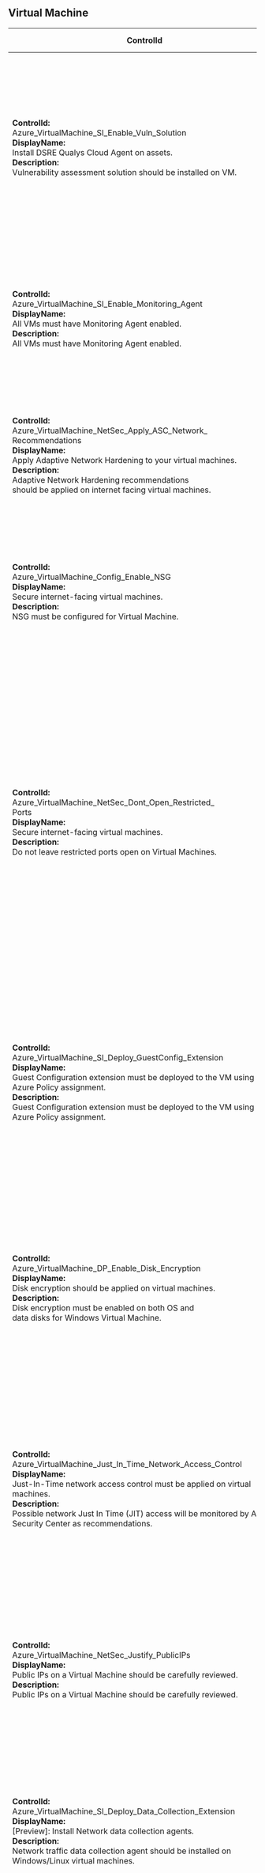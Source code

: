 ## Virtual Machine

| ControlId | Dependent Azure API(s) and Properties | Control spec-let |
|-----------|---------------------------------------|------------------|
| <b>ControlId:</b><br>Azure_VirtualMachine_SI_Enable_Vuln_Solution<br><b>DisplayName:</b><br>Install DSRE Qualys Cloud Agent on assets.<br><b>Description:</b><br>Vulnerability assessment solution should be installed on VM. | <b>ARM API to list Virtual Machine Extensions at <br>resource level:</b><br>/subscriptions/{subscriptionId}/resourceGroups/<br>{resourceGroupName}/providers/Microsoft.<br>Compute/virtualMachines/{vmName}<br>/extensions?api-version=2019-07-01<br><b>Properties:</b><br>publisher, type<br>| <b>Passed: </b><br>Required vulnerability assessment solution is present in VM.<br><b>Failed: </b><br>Required vulnerability assessment solution is not present in VM.<br><b>NotApplicable: </b><br>VM instance is part of AKS or ADB cluster.<br><b>Not Scanned: </b><br>VM OS type is null or empty. |
| <b>ControlId:</b><br>Azure_VirtualMachine_SI_Enable_Monitoring_Agent<br><b>DisplayName:</b><br>All VMs must have Monitoring Agent enabled.<br><b>Description:</b><br>All VMs must have Monitoring Agent enabled. | <b>ARM API to list Virtual Machine Extensions at <br>resource level:</b><br>/subscriptions/{subscriptionId}/resourceGroups/<br>{resourceGroupName}/providers/Microsoft.<br>Compute/virtualMachines/{vmName}<br>/extensions?api-version=2019-07-01<br><b>Properties:</b><br>publisher, type| <b>Passed: </b><br>All required extensions are present in VM<br><b>Failed: </b><br>One or more required extensions are missing in VM.<br><b>NotApplicable: </b><br>VM is part of ADB cluster.<br><b>Not Scanned: </b><br>VM OS type is null or empty. |
| <b>ControlId:</b><br>Azure_VirtualMachine_NetSec_Apply_ASC_Network_<br>Recommendations<br><b>DisplayName:</b><br>Apply Adaptive Network Hardening to your virtual machines.<br><b>Description:</b><br>Adaptive Network Hardening recommendations <br>should be applied on internet facing virtual machines. | <b>ARM API to list security assessments at <br>subscription level:</b><br>/subscriptions/{subscriptionId}/providers<br>/Microsoft.Security/assessments?<br>api-version=2020-01-01<br><b>Properties:</b><br>id, name, resourceDetails/Id, displayName, status/code, status, additionalData | <b>Passed: </b><br>ASC assessment found with Healthy status code.<br><b>Failed: </b><br>ASC assessment found with Unhealthy status code.|
| <b>ControlId:</b><br>Azure_VirtualMachine_Config_Enable_NSG<br><b>DisplayName:</b><br>Secure internet-facing virtual machines.<br><b>Description:</b><br>NSG must be configured for Virtual Machine. | <b>ARM API to list Network Interfaces at <br>subscription level:</b><br>/subscriptions/{subscriptionId}/providers<br>/Microsoft.Network/networkInterfaces<br>?api-version=2019-04-01<br><b>Property:</b><br>publicIPAddress/id, networkSecurityGroup/id<br><br><b>ARM API to list Virtual Networks at <br>subscription level:</b><br>/subscriptions/{subscriptionId}/providers<br>/Microsoft.Network/virtualNetworks<br>?api-version=2019-11-01<br><b>Property:</b><br>networkSecurityGroup/id<br>| <b>Passed: </b><br>NSG is configured for the VM or VM does not have any public IP configured.<br><b>Failed: </b><br>No NSG found on the VM.<br><b>NotApplicable: </b><br>VM instance is part of ADB cluster.|
| <b>ControlId:</b><br>Azure_VirtualMachine_NetSec_Dont_Open_Restricted_<br>Ports<br><b>DisplayName:</b><br>Secure internet-facing virtual machines.<br><b>Description:</b><br>Do not leave restricted ports open on Virtual Machines. | <b>ARM API to list Network Interfaces at <br>subscription level:</b><br>/subscriptions/{subscriptionId}/providers<br>/Microsoft.Network/networkInterfaces<br>?api-version=2019-04-01<br><b>Property:</b><br>networkSecurityGroup/id<br><br><b>ARM API to list Virtual Networks at <br>subscription level:</b><br>/subscriptions/{subscriptionId}/providers<br>/Microsoft.Network/virtualNetworks<br>?api-version=2019-11-01<br><b>Property:</b><br>networkSecurityGroup/id<br><br><b>ARM API to list Network Security Groups at <br>subscription level:</b><br>/subscriptions/{subscriptionId}/providers<br>/Microsoft.Network/networkSecurityGroups<br>?api-version=2019-04-01<br><b>Property:</b><br>destinationPortRange<br><br><b>ARM API to list JIT network access policies at <br>subscription level:</b><br>/subscriptions/{subscriptionId}/providers<br>/Microsoft.Security/jitNetworkAccessPolicies<br>?api-version=2020-01-01<br><b>Property:</b><br>virtualMachines/ports| <b>Passed: </b><br>NSG is configured and no inbound port is open or NSG is configured and no restricted ports are open<br><b>Failed: </b><br>No NSG is configured on VM or NSG is configured but restricted ports are open.<br><b>NotApplicable: </b><br>VM instance is part of ADB cluster.|
| <b>ControlId:</b><br>Azure_VirtualMachine_SI_Deploy_GuestConfig_Extension<br><b>DisplayName:</b><br>Guest Configuration extension must be deployed to the VM using Azure Policy assignment. <br><b>Description: </b><br> Guest Configuration extension must be deployed to the VM using Azure Policy assignment. | <b> ARM API to list Virtual Machines at subscription level:</b> <br> /subscriptions/{subscriptionId}/providers/Microsoft.Compute/virtualMachines?api-version=2019-07-01<br><b>Properties:</b><br> identity.type <br> <br> <b> ARM API to list Virtual Machine Extensions at resource level: </b> /subscriptions/{subscriptionId}/resourceGroups/{resourceGroupName}/providers/Microsoft.Compute/virtualMachines/{vmName}/extensions? <br> api-version=2019-07-01 <br><b>Properties:</b><br> properties.type <br> properties.publisher | <b>Passed: </b><br> Guest config extension is present, and <br> System assigned MI is enabled for VM.<br><b>Failed: </b><br> Guest config extension is not present in VM, or <br> System assigned MI is disabled for VM.<br><b>NotApplicable: </b><br>VM is part of ADB cluster and AKS VMs. |
| <b>ControlId:</b><br>Azure_VirtualMachine_DP_Enable_Disk_Encryption<br><b>DisplayName:</b><br>Disk encryption should be applied on virtual machines.<br><b>Description:</b><br>Disk encryption must be enabled on both OS and <br> data disks for Windows Virtual Machine. | <b>ARM API to list security assessments at <br>subscription level:</b><br>/subscriptions/{subscriptionId}/providers<br>/Microsoft.Security/assessments?<br>api-version=2020-01-01<br><b>Properties:</b><br>id, name, resourceDetails.Id, displayName, status.code, status, additionalData <br><br> <b>ARM API to list Virtual Machines at subscription level:</b><br>/subscriptions/{0}/providers/Microsoft.Compute/virtualMachines?api-version=2019-07-01<br><b>Properties:</b><br>properties.storageProfile.osDisk.caching, properties.storageProfile.diffDiskSettings.option | <b>Passed: </b><br>ASC assessment found with Healthy status code.<br><b>Failed: </b><br>ASC assessment found with Unhealthy status code.<br><b>NotApplicable: </b><br>VM is part of Azure Databricks cluster or using ephemeral OS disks.|
| <b>ControlId:</b><br>Azure_VirtualMachine_Just_In_Time_Network_Access_Control<br><b>DisplayName:</b><br>Just-In-Time network access control must be applied on virtual machines.<br><b>Description:</b><br>Possible network Just In Time (JIT) access will be monitored by Azure Security Center as recommendations. | <b>ARM API to list security assessments at <br>subscription level:</b><br>/subscriptions/{subscriptionId}/providers<br>/Microsoft.Security/assessments?<br>api-version=2020-01-01<br><b>Properties:</b><br>id, name, resourceDetails.Id, displayName, status.code, status, additionalData | <b>Passed: </b><br>ASC assessment found with Healthy status code.<br><b>Failed: </b><br>ASC assessment found with Unhealthy status code.<br><b>NotApplicable: </b><br>VM is part of either Azure Databricks cluster or Azure Kubernetes service cluster.|
| <b>ControlId:</b><br>Azure_VirtualMachine_NetSec_Justify_PublicIPs<br><b>DisplayName:</b><br>Public IPs on a Virtual Machine should be carefully reviewed.<br><b>Description:</b><br>Public IPs on a Virtual Machine should be carefully reviewed. |<b>ARM API to list Virtual Machines at subscription level:</b><br>/subscriptions/{0}/providers/Microsoft.Compute/virtualMachines?api-version=2019-07-01<br><b>Properties:</b><br>properties.networkProfile.networkInterfaces[\*].id <br><br> <b>ARM API to list Network Interfaces at <br>subscription level:</b><br>/subscriptions/{subscriptionId}/providers<br>/Microsoft.Network/networkInterfaces<br>?api-version=2019-04-01<br><b>Properties:</b><br> publicIPAddress.id  | <b>Passed: </b><br>No Public IP address is associated with VM.<br><b>Verify: </b><br>One or more Public IP address is associated with VM.<br><b>NotApplicable: </b><br>VM is part of Azure Databricks cluster.|
| <b>ControlId:</b><br>Azure_VirtualMachine_SI_Deploy_Data_Collection_Extension<br><b>DisplayName:</b><br>[Preview]: Install Network data collection agents.<br><b>Description:</b><br>Network traffic data collection agent should be installed on Windows/Linux virtual machines. | <b> ARM API to list Virtual Machine Extensions at resource level: </b> /subscriptions/{subscriptionId}/resourceGroups/{resourceGroupName}/providers/Microsoft.Compute/virtualMachines/{vmName}/extensions? <br> api-version=2019-07-01 <br><b>Properties:</b><br> properties.type, properties.publisher <br><br><b>ARM API to list security assessments at <br>subscription level:</b><br>/subscriptions/{subscriptionId}/providers<br>/Microsoft.Security/assessments?<br>api-version=2020-01-01<br><b>Properties:</b><br>id, name, resourceDetails.Id, displayName, status.code, status, additionalData| <b>Passed: </b><br>Network traffic data collection agent is present in VM.<br><b>Failed: </b><br>Network traffic data collection agent is missing for VM.<br><b>NotApplicable: </b><br>VM is part of Azure Databricks cluster.|
| <b>ControlId:</b><br>Azure_VirtualMachine_NetSec_Open_Allowed_Ports_Only<br><b>DisplayName:</b><br>Only allowed ports must be opened on Virtual Machines.<br><b>Description:</b><br>Only allowed ports must be opened on Virtual Machines. |<b>ARM API to list Virtual Machines at subscription level:</b><br>/subscriptions/{0}/providers/Microsoft.Compute/virtualMachines?api-version=2019-07-01<br><b>Properties:</b><br>properties.networkProfile.networkInterfaces[\*].id <br><br> <b>ARM API to list Network Interfaces at <br>subscription level:</b><br>/subscriptions/{subscriptionId}/providers<br>/Microsoft.Network/networkInterfaces<br>?api-version=2019-04-01<br><b>Properties:</b><br> networkSecurityGroup.id<br><br><b>ARM API to list Virtual Networks (and associated subnets) at <br>subscription level:</b><br>/subscriptions/{subscriptionId}/providers<br>/Microsoft.Network/virtualNetworks<br>?api-version=2019-11-01<br><b>Properties:</b><br>properties.subnets[\*].networkSecurityGroup.id<br><br><b>ARM API to list Network Security Groups at <br>subscription level:</b><br>/subscriptions/{subscriptionId}/providers<br>/Microsoft.Network/networkSecurityGroups<br>?api-version=2019-04-01<br><b>Properties:</b><br>destinationPortRange, destinationPortRanges<br>| <b>Passed: </b><br>NSG is configured and no inbound port is open or NSG is configured and only allowed ports are open.<br><b>Failed: </b><br>No NSG is configured on VM or NSG is configured but other than allowed ports are open.<br><b>NotApplicable: </b><br>VM instance is part of Azure Databricks cluster or connected to ERvNET.|
| <b>ControlId:</b><br>Azure_VirtualMachine_Audit_Enable_Diagnostics<br><b>DisplayName:</b><br>Diagnostics must be enabled on the Virtual Machine.<br><b>Description:</b><br>Diagnostics (IaaSDiagnostics extension on Windows; LinuxDiagnostic extension on Linux) must be enabled on Virtual Machine. | <b>ARM API to list all extensions in a Virtual Machine:</b><br>/subscriptions/{subscriptionId}/resourceGroups/{resourceGroupId}/<br>providers/Microsoft.Compute/virtualMachines/{virtualMachineName}/<br>extensions?api-version=2019-07-01<br><b>Properties:</b><br>properties.type, properties.publisher | <b>Passed:</b><br>- All required diagnostics extension(s) are configured.<br>- No mandatory diagnostics extension(s) have been specified for the Operating System.<br><b>Failed:</b><br>- One or more diagnostics extension(s) are not configured on the Virtual Machine. |
| <b>ControlId:</b><br>Azure_VirtualMachine_SI_ASC_Recommendations<br><b>DisplayName:</b><br>Virtual Machine must implement all the flagged ASC recommendations.<br><b>Description:</b><br>Virtual Machine must implement all the flagged ASC recommendations. | <b>ARM API to list all security assessments in a Subscription:</b><br> /subscriptions/{subscriptionId}/<br>providers/Microsoft.Security/assessments?api-version=2020-01-01<br><b>Properties:</b><br>id, name, properties.resourceDetails.id, <br>properties.displayName, properties.status, properties.additionalData<br><b>Assessments:</b><br>- d57a4221-a804-52ca-3dea-768284f06bb7 - Disk encryption should<br> be applied on virtual machines.<br>- 35f45c95-27cf-4e52-891f-8390d1de5828 - Adaptive application<br> controls for defining safe applications should be enabled on your<br> machines.<br>- ffff0522-1e88-47fc-8382-2a80ba848f5d - A vulnerability assessment<br> solution should be enabled on your virtual machines. | <b>Passed:</b><br>No Azure Security Center Assessment for the Virtual Machine is "Unhealthy".<br><b>Failed:</b><br>One or more Azure Security Center Assessments for the Virtual Machine are "Unhealthy". |
| <b>ControlId:</b><br>Azure_VirtualMachine_SI_ASC_OS_Vulnerabilities<br><b>DisplayName:</b><br>Virtual Machine must be in a healthy state in Azure Security Center.<br><b>Description:</b><br>Virtual Machine must be in a healthy state in Azure Security Center. | <b>ARM API to list all security assessments in a Subscription:</b> <br> /subscriptions/{subscriptionId}/<br>providers/Microsoft.Security/assessments?api-version=2020-01-01<br><b>Properties:</b><br>id, name, properties.resourceDetails.id, <br>properties.displayName, properties.status, properties.additionalData<br><b>Assessments:</b><br>- 181ac480-f7c4-544b-9865-11b8ffe87f47 - Vulnerabilities in security<br>configuration on your machines should be remediated. | <b>Passed:</b><br>Azure Security Center (ASC) Assessment status is in the approved status(es) list.<br><b>Failed:</b><br>Azure Security Center (ASC) Assessment status is not in the approved status(es) list. |
| <b>ControlId:</b><br>Azure_VirtualMachine_NetSec_Apply_ASC_Network_Recommendations<br><b>DisplayName:</b><br>Adaptive Network Hardening uses a machine learning algorithm that factors in actual traffic, known trusted configuration, threat intelligence, and other indicators of compromise, and then provides recommendations to further restrict NSGs rules for an improved security posture.<br><b>Description:</b><br>Adaptive Network Hardening uses a machine learning algorithm that factors in actual traffic, known trusted configuration, threat intelligence, and other indicators of compromise, and then provides recommendations to further restrict NSGs rules for an improved security posture. | <b>ARM API to list all security assessments in a Subscription:</b> <br> /subscriptions/{subscriptionId}/<br>providers/Microsoft.Security/assessments?api-version=2020-01-01<br><b>Properties:</b><br>id, name, properties.resourceDetails.id, <br>properties.displayName, properties.status, properties.additionalData<br><b>Assessments:</b><br>- f9f0eed0-f143-47bf-b856-671ea2eeed62 - Adaptive network hardening<br> recommendations should be applied on internet facing virtual machines. | <b>Passed:</b><br>Azure Security Center (ASC) Assessment status is "Healthy".<br><b>Failed:</b><br>Azure Security Center (ASC) Assessment status is "Unhealthy". |
